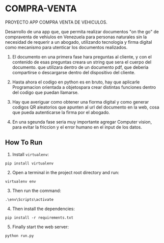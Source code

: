 # COMPRA-VENTA

PROYECTO APP COMPRA VENTA DE VEHICULOS. 

Desarrollo de una app que, que permita realizar documentos "on the go"  de compraventa de vehiulos en Venezuela para personas naturales sin la necesidad de requerir a un abogado, utilizando tecnologia y firma digital como mecanismo para utenticar los documentos realizados.

1. El documento en una primera fase hara preguntas al cliente, y con el contenido de esas preguntas creara un string que sera el cuerpo del documento. que utilizara dentro de un documento pdf, que deberia compartirse o descargarse dentro del dispositivo del cliente.

2. Hasta ahora el codigo en python es en bruto, hay que aplicarle Programacion orientada a objetospara crear distintas funciones dentro del codigo que puedan llamarse.

3. Hay que averiguar como obtener una fiorma digital y como generar codigos QR aleatorios que apunten al url del documento en la web, cosa que pueda autenticarse la firma por el abogado.

4. En una sgeunda fase seria muy importante agregar Computer vision, para evitar la friccion y el error humano en el input de los datos.


## How To Run
1. Install `virtualenv`:
```
pip install virtualenv
```

2. Open a terminal in the project root directory and run:
```
virtualenv env
```

3. Then run the command:
```
.\env\Scripts\activate
```

4. Then install the dependencies:
```
pip install -r requirements.txt
```

5. Finally start the web server:
```
python run.py
```